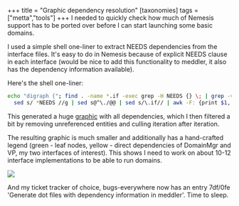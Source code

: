 +++
title = "Graphic dependency resolution"
[taxonomies]
tags = ["metta","tools"]
+++
I needed to quickly check how much of Nemesis support has to be ported over before I can start launching some basic domains.

I used a simple shell one-liner to extract NEEDS dependencies from the interface files. It's easy to do in Nemesis because of explicit NEEDS clause in each interface (would be nice to add this functionality to meddler, it also has the dependency information available).

Here's the shell one-liner:

```sh
echo "digraph {"; find . -name *.if -exec grep -H NEEDS {} \; | grep -v "\-\-" | 
  sed s/ *NEEDS //g | sed s@^\./@@ | sed s/\.if// | awk -F: {print $1, "->", $2}; echo "}"
```

This generated a huge [graphic](/images/needs_full.png) with all dependencies, which I then filtered a bit by removing unreferenced entities and culling iteration after iteration.

The resulting graphic is much smaller and additionally has a hand-crafted legend (green - leaf nodes, yellow - direct dependencies of DomainMgr and VP, my two interfaces of interest). This shows I need to work on about 10-12 interface implementations to be able to run domains.

![](/images/needs_boot.png)

And my ticket tracker of choice, bugs-everywhere now has an entry 7df/0fe 'Generate dot files with dependency information in meddler'. Time to sleep.
